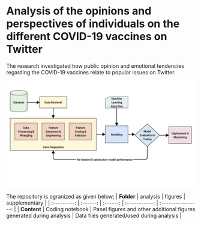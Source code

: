 # Analysis of the opinions and perspectives of individuals on the different COVID-19 vaccines on Twitter
The research investigated how public opinion and emotional tendencies regarding the COVID-19 vaccines relate to popular issues on Twitter.

![Workflow](https://github.com/akshaydnicator/covid19perceptions/blob/main/figures/png/Figure1.png)

The repository is ogranized as given below;
| **Folder** | analysis | figures | supplementary |
| :---------: | :------: | :------: | :-----------: | :----------------: |
| **Content** | Coding notebook | Panel figures and other additional figures generated during analysis | Data files generated/used during analysis |
